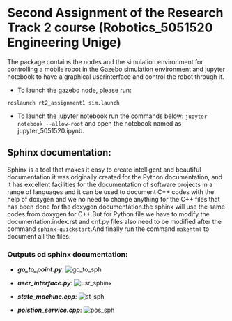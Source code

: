# Second Assignment of the Research Track 2 course (Robotics_5051520 Engineering Unige)

The package contains the nodes and the simulation environment for controlling a mobile robot in the Gazebo simulation environment and jupyter notebook to have a graphical userinterface and control the robot through it.
- To launch the gazebo node, please run:
```
roslaunch rt2_assignment1 sim.launch
```
- To launch the jupyter notebook run the commands below:
``` jupyter notebook --allow-root ``` and open the notebook named as jupyter_5051520.ipynb.

## Sphinx documentation:
Sphinx is a tool that makes it easy to create intelligent and beautiful documentation.it was originally created for the Python documentation, and it has excellent facilities for the documentation of software projects in a range of languages and it can be used to document C++ codes with the help of doxygen and we no need to change anything for the C++ files that has been done for the doxygen documentation.the sphinx will use the same codes from doxygen for C++.But for Python file we have to modify the documentation.index.rst and cnf.py files also need to be modified after the command ```sphinx-quickstart```.And finally run the command ```makehtml``` to document all the files. 
### Outputs od sphinx documentation:
- ***go_to_point.py***:
![go_to_sph](https://user-images.githubusercontent.com/80621864/154961947-1a0c094d-fb1e-4036-8d7f-e4de53f9b91a.jpg)


- ***user_interface.py***:
![usr_sphinx](https://user-images.githubusercontent.com/80621864/154962023-223b1c3c-16a2-4ec6-94ce-00643298bdf8.jpg)


- ***state_machine.cpp***:
![st_sph](https://user-images.githubusercontent.com/80621864/154962098-8eb3d72f-d63a-4e88-b041-dea16760d53e.jpg)


- ***poistion_service.cpp***:
![pos_sph](https://user-images.githubusercontent.com/80621864/154962173-7d3cff22-44ae-49f7-b9c5-cf2fa817fe90.jpg)
